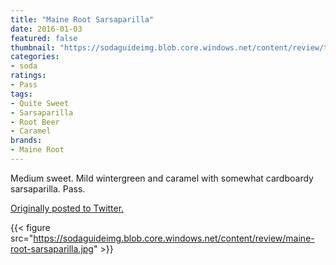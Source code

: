 ```yaml
---
title: "Maine Root Sarsaparilla"
date: 2016-01-03
featured: false
thumbnail: "https://sodaguideimg.blob.core.windows.net/content/review/thumbs/maine-root-sarsaparilla.jpg"
categories:
- soda
ratings:
- Pass
tags:
- Quite Sweet
- Sarsaparilla
- Root Beer
- Caramel
brands:
- Maine Root
---
```


Medium sweet. Mild wintergreen and caramel with somewhat cardboardy sarsaparilla. Pass. 

[Originally posted to Twitter.](https://twitter.com/Cavorter/status/683785658100355072)

{{< figure src="https://sodaguideimg.blob.core.windows.net/content/review/maine-root-sarsaparilla.jpg" >}}

